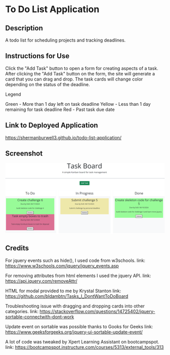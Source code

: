 # To Do List Application

## Description
A todo list for scheduling projects and tracking deadlines.

## Instructions for Use
Click the "Add Task" button to open a form for creating aspects of a task. After clicking the "Add Task" button on the form, the site will generate a card that you can drag and drop. The task cards will change color depending on the status of the deadline.

Legend

Green - More than 1 day left on task deadline
Yellow - Less than 1 day remaining for task deadline
Red - Past task due date

## Link to Deployed Application
https://shermanburwell3.github.io/todo-list-application/

## Screenshot
![Screenshot of deployed to do list application](image.png)

## Credits
For jquery events such as hide(), I used code from w3schools.
link: https://www.w3schools.com/jquery/jquery_events.asp

For removing attributes from html elements I used the jquery API.
link: https://api.jquery.com/removeAttr/

HTML for modal provided to me by Krystal Stanton
link: https://github.com/bldambtn/Tasks_I_DontWantToDoBoard

Troubleshooting issue with dragging and dropping cards into other categories.
link: https://stackoverflow.com/questions/14725402/jquery-sortable-connectwith-dont-work

Update event on sortable was possible thanks to Gooks for Geeks
link: https://www.geeksforgeeks.org/jquery-ui-sortable-update-event/

A lot of code was tweaked by Xpert Learning Assistant on bootcampspot.
link: https://bootcampspot.instructure.com/courses/5313/external_tools/313